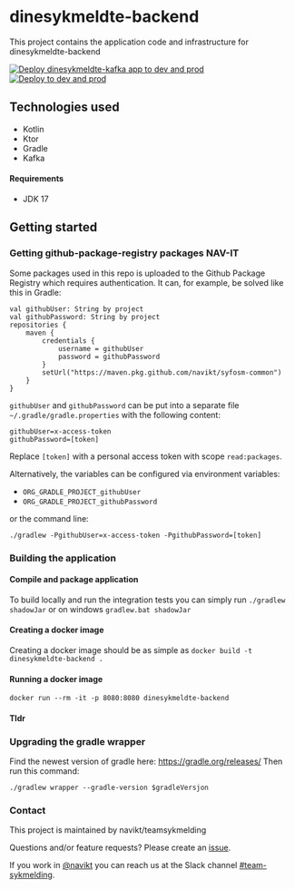# dinesykmeldte-backend
This project contains the application code and infrastructure for dinesykmeldte-backend

[![Deploy dinesykmeldte-kafka app to dev and prod](https://github.com/navikt/dinesykmeldte-backend/actions/workflows/kafka-prod.yml/badge.svg)](https://github.com/navikt/dinesykmeldte-backend/actions/workflows/kafka-prod.yml)
[![Deploy to dev and prod](https://github.com/navikt/dinesykmeldte-backend/actions/workflows/deploy.yml/badge.svg)](https://github.com/navikt/dinesykmeldte-backend/actions/workflows/deploy.yml)


## Technologies used
* Kotlin
* Ktor
* Gradle
* Kafka

#### Requirements

* JDK 17

## Getting started
### Getting github-package-registry packages NAV-IT
Some packages used in this repo is uploaded to the Github Package Registry which requires authentication. It can, for example, be solved like this in Gradle:
```
val githubUser: String by project
val githubPassword: String by project
repositories {
    maven {
        credentials {
            username = githubUser
            password = githubPassword
        }
        setUrl("https://maven.pkg.github.com/navikt/syfosm-common")
    }
}
```

`githubUser` and `githubPassword` can be put into a separate file `~/.gradle/gradle.properties` with the following content:

```                                                     
githubUser=x-access-token
githubPassword=[token]
```

Replace `[token]` with a personal access token with scope `read:packages`.

Alternatively, the variables can be configured via environment variables:

* `ORG_GRADLE_PROJECT_githubUser`
* `ORG_GRADLE_PROJECT_githubPassword`

or the command line:

```
./gradlew -PgithubUser=x-access-token -PgithubPassword=[token]
```

### Building the application
#### Compile and package application
To build locally and run the integration tests you can simply run `./gradlew shadowJar` or  on windows 
`gradlew.bat shadowJar`

#### Creating a docker image
Creating a docker image should be as simple as `docker build -t dinesykmeldte-backend .`

#### Running a docker image
`docker run --rm -it -p 8080:8080 dinesykmeldte-backend`

#### Tldr

### Upgrading the gradle wrapper
Find the newest version of gradle here: https://gradle.org/releases/ Then run this command:

```./gradlew wrapper --gradle-version $gradleVersjon```

### Contact

This project is maintained by navikt/teamsykmelding

Questions and/or feature requests? Please create an [issue](https://github.com/navikt/dinesykmeldte-backend/issues).

If you work in [@navikt](https://github.com/navikt) you can reach us at the Slack
channel [#team-sykmelding](https://nav-it.slack.com/archives/CMA3XV997).